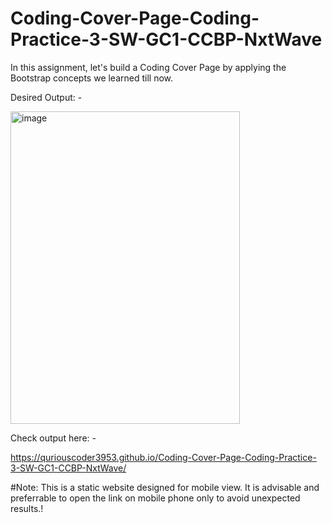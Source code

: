 # Coding-Cover-Page-Coding-Practice-3-SW-GC1-CCBP-NxtWave

In this assignment, let's build a Coding Cover Page by applying the Bootstrap concepts we learned till now.

Desired Output: -



<img width="367" height="500" alt="image" src="https://github.com/user-attachments/assets/851808fc-1f5d-40ec-93d5-f42e9afaac3f" />






Check output here: -

https://quriouscoder3953.github.io/Coding-Cover-Page-Coding-Practice-3-SW-GC1-CCBP-NxtWave/


#Note: This is a static website designed for mobile view. It is advisable and preferrable to open the link on mobile phone only to avoid unexpected results.!
